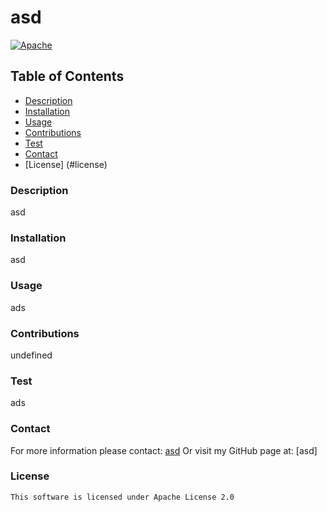 # asd
[![Apache](https://img.shields.io/badge/license-apache-yellow)](https://opensource.org/licenses/Apache-2.0)

## Table of Contents
- [Description](#description)
- [Installation](#installation)
- [Usage](#usage)
- [Contributions](#contributions)
- [Test](#test)
- [Contact](#contact)
- [License] (#license)

### Description
asd
### Installation
asd
### Usage
ads
### Contributions
undefined
### Test
ads
### Contact
For more information please contact: [asd](mailto:asd)
Or visit my GitHub page at: [asd]

### License 
    This software is licensed under Apache License 2.0
